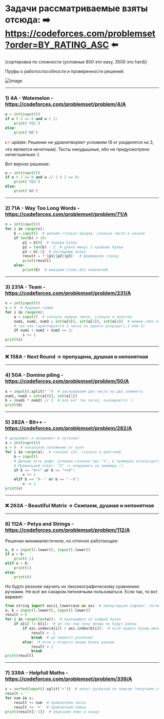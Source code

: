 # Задачи рассматриваемые взяты отсюда: ➡️ https://codeforces.com/problemset?order=BY_RATING_ASC ⬅️

(сортировка по сложности (условные 800 это easy, 3500 это hard))

Пруфы о работоспособности и проверенности решений:

![image](https://github.com/sm-an/codeforces/assets/123721397/2b5f8e2f-e2bc-410c-9990-0e87ead2165b)

---

### 1) 4A - Watemelon - https://codeforces.com/problemset/problem/4/A

```python
w = int(input())
if w % 2 == 0 and w > 2:
    print('YES')
else:
    print('NO')
```

👉️ update: Решение не удовлетворяет условиям (6 кг разделятся на 3, что является нечетным). Тесты никудышные, ибо не предусмотрено ничегошеньки :)

Вот верное решение:

```python
w = int(input())
if w % 2 == 0 and w // 2 % 2 == 0:
    print('YES')
else:
    print('NO')
```



---

### 2) 71A - Way Too Long Words - https://codeforces.com/problemset/problem/71/A

```python
n = int(input())
for i in range(n):
    b = input()  # делаем столько вводов, сколько число в начале
    if len(b) > 10:
        p1 = b[0]  # первую букву
        p2 = len(b) - 2  # длина минус 2 крайние буквы
        p3 = b[-1]  # последнюю букву
        result = f'{p1}{p2}{p3}'  # формируем строку
        print(result)
    else:
        print(b)  # выводим слово без изменений
```

---

### 3) 231A - Team - https://codeforces.com/problemset/problem/231/A

```python
n = int(input())
s = 0  # будущая сумма
for i in range(n):
    a = input()  # сколько первое число, столько и инпутов
    num1, num2, num3 = int(a[0]), int(a[2]), int(a[4])  # можем себе позволить
    # так как гарантируется 3 числа из одного разряда(1,2 или 3)
    if num1 + num2 + num3 >= 2:
        s += 1
print(s)
```

---

### ❌ 158A - Next Round -> пропущена, душная и непонятная

---

### 4) 50A - Domino piling - https://codeforces.com/problemset/problem/50/A

```python
a = input().split(" ")  # раскалываем два числа на два элемента
num1, num2 = int(a[0]), int(a[1])
b = (num1 * num2) // 2  # всё вот так легко, оказывается :)
print(b)
```

---

### 5) 282A - Bit++ - https://codeforces.com/problemset/problem/282/A

```python
# декремент и инкремент в путхоне)
a = int(input())
x = 0  # начальное положение от нуля
for i in range(a):  # сколько int, столько и действий
    b = input()
    # Дальше есть рофл: условии сказано про "x", в примерах используется "X".
    # Правильный ответ: "X" -> опираемся на примеры :)
    if b == "X++" or b == "++X":
        x += 1
    elif b == "X--" or b == "--X":
        x -= 1
print(x)
```

---

### ❌ 263A - Beautiful Matrix -> Скипаем, душная и непонятная

---

### 6) 112A - Petya and Strings - https://codeforces.com/problemset/problem/112/A

Решение минималистичное, но отлично работающее:

```python
a, b = input().lower(), input().lower()
if a < b:
    print(-1)
elif a > b:
    print(1)
else:
    print(0)
```

Но будто резонее научить их лексикографическому сравнению ручками. Не всё же сахаром питонячьим пользоваться. Если так, то вот вариант:

```python
from string import ascii_lowercase as asc  # импортируем алфавит, потому что почему нет
a, b = input().lower(), input().lower()
result = 0
for i in range(len(a)):  # проходимся по каждой букве
    if a[i] != b[i]:  # до тех пор пока вводы не будут равны
        if asc.index(a[i]) < asc.index(b[i]):  # если индекс буквы меньше у первого ввода
            result = -1
            break  # до первого различия
        else:  # если у второго ввода буква раньше
            result = 1
            break
print(result)
```

---

### 7) 339A - Helpfull Maths - https://codeforces.com/problemset/problem/339/A

```python
s = sorted(input().split('+'))  # инпут разбитый по плюсам (получаем список чисел) сортируем
result = ''
for num in s:
    result += num  # прибавляем число
    result += '+'  # прибавляем плюсы
print(result[:-1])  # обрезаем плюс в конце
```
